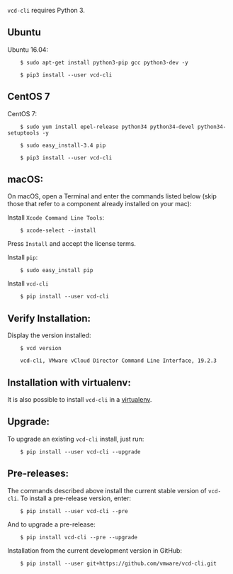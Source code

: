`vcd-cli` requires Python 3.

Ubuntu
-------

Ubuntu 16.04:

``` shell
    $ sudo apt-get install python3-pip gcc python3-dev -y

    $ pip3 install --user vcd-cli
```

CentOS 7
--------

CentOS 7:

```shell
    $ sudo yum install epel-release python34 python34-devel python34-setuptools -y

    $ sudo easy_install-3.4 pip

    $ pip3 install --user vcd-cli
```

macOS:
------

On macOS, open a Terminal and enter the commands listed below (skip those that refer to a component already installed on your mac):

Install `Xcode Command Line Tools`:

``` shell
    $ xcode-select --install
```

Press `Install` and accept the license terms.

Install `pip`:

``` shell
    $ sudo easy_install pip
```

Install `vcd-cli`

``` shell
    $ pip install --user vcd-cli
```

Verify Installation:
--------------------

Display the version installed:

``` shell
    $ vcd version

    vcd-cli, VMware vCloud Director Command Line Interface, 19.2.3
```

Installation with virtualenv:
-----------------------------

It is also possible to install `vcd-cli` in a [virtualenv](http://docs.python-guide.org/en/latest/dev/virtualenvs/).

Upgrade:
--------

To upgrade an existing `vcd-cli` install, just run:

``` shell
    $ pip install --user vcd-cli --upgrade
```

Pre-releases:
-------------

The commands described above install the current stable version of `vcd-cli`. To install a pre-release version, enter:

``` shell
    $ pip install --user vcd-cli --pre
```

And to upgrade a pre-release:

``` shell
    $ pip install vcd-cli --pre --upgrade
```

Installation from the current development version in GitHub:

``` shell
    $ pip install --user git+https://github.com/vmware/vcd-cli.git
```
